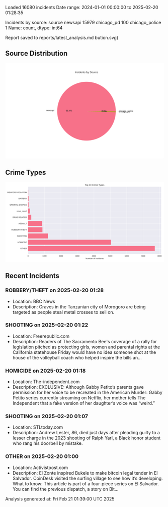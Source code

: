 
Loaded 16080 incidents
Date range: 2024-01-01 00:00:00 to 2025-02-20 01:28:35

Incidents by source:
source
newsapi           15979
chicago_pd          100
chicago_police        1
Name: count, dtype: int64

Report saved to reports/latest_analysis.md
bution.svg)

## Source Distribution
![Source Distribution](images/source_distribution.svg)

## Crime Types
![Crime Types](images/crime_types.svg)

## Recent Incidents

### ROBBERY/THEFT on 2025-02-20 01:28
- Location: BBC News
- Description: Graves in the Tanzanian city of Morogoro are being targeted as people steal metal crosses to sell on.


### SHOOTING on 2025-02-20 01:22
- Location: Freerepublic.com
- Description: Readers of The Sacramento Bee's coverage of a rally for legislation pitched as protecting girls, women and parental rights at the California statehouse Friday would have no idea someone shot at the house of the volleyball coach who helped inspire the bills an…


### HOMICIDE on 2025-02-20 01:18
- Location: The-independent.com
- Description: EXCLUSIVE: Although Gabby Petito’s parents gave permission for her voice to be recreated in the American Murder: Gabby Petito series currently streaming on Netflix, her mother tells The Independent that a fake version of her daughter’s voice was “weird.”


### SHOOTING on 2025-02-20 01:07
- Location: STLtoday.com
- Description: Andrew Lester, 86, died just days after pleading guilty to a lesser charge in the 2023 shooting of Ralph Yarl, a Black honor student who rang his doorbell by mistake.


### OTHER on 2025-02-20 01:00
- Location: Activistpost.com
- Description: El Zonte inspired Bukele to make bitcoin legal tender in El Salvador. CoinDesk visited the surfing village to see how it’s developing. What to know: This article is part of a four-piece series on El Salvador. You can find the previous dispatch, a story on Bit…

Analysis generated at: Fri Feb 21 01:39:00 UTC 2025
